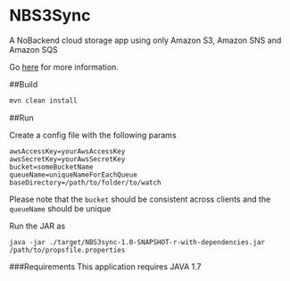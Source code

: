 NBS3Sync
========

A NoBackend cloud storage app using only Amazon S3, Amazon SNS and Amazon SQS

Go [here](http://sharathprabhal.tumblr.com/post/68737134239/a-nobackend-cloud-storage-app-using-only-aws) for more information.

##Build
```sh
mvn clean install
```
##Run

Create a config file with the following params

```
awsAccessKey=yourAwsAccessKey
awsSecretKey=yourAwsSecretKey
bucket=someBucketName
queueName=uniqueNameForEachQueue
baseDirectory=/path/to/folder/to/watch
```

Please note that the `bucket` should be consistent across clients and the `queueName` should be unique

Run the JAR as

```
java -jar ./target/NBS3sync-1.0-SNAPSHOT-r-with-dependencies.jar /path/to/propsfile.properties
```

###Requirements
This application requires JAVA 1.7


